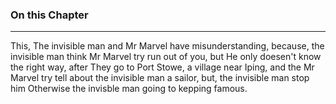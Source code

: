 ### On this Chapter
---
This, The invisible man and Mr Marvel have misunderstanding, because, the invisible man think Mr Marvel try run out of you, but He only doesen't know the right way, after They go to Port Stowe, a village near Iping, and the Mr Marvel try tell about the invisible man a sailor, but, the invisible man stop him Otherwise the invisble man going to kepping famous. 